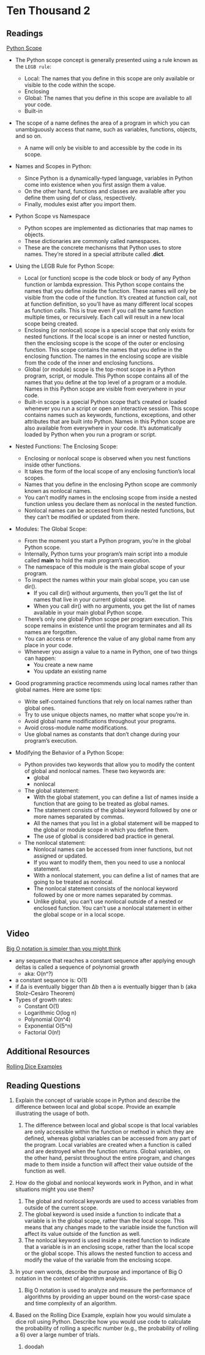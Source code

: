 # Ten Thousand 2

## Readings

[Python Scope](https://realpython.com/python-scope-legb-rule/)

- The Python scope concept is generally presented using a rule known as the `LEGB rule`:
  - Local: The names that you define in this scope are only available or visible to the code within the scope.
  - Enclosing
  - Global: The names that you define in this scope are available to all your code.
  - Built-in
- The scope of a name defines the area of a program in which you can unambiguously access that name, such as variables, functions, objects, and so on.
  - A name will only be visible to and accessible by the code in its scope.

- Names and Scopes in Python:
  - Since Python is a dynamically-typed language, variables in Python come into existence when you first assign them a value.
  - On the other hand, functions and classes are available after you define them using def or class, respectively.
  - Finally, modules exist after you import them.

- Python Scope vs Namespace
  - Python scopes are implemented as dictionaries that map names to objects.
  - These dictionaries are commonly called namespaces.
  - These are the concrete mechanisms that Python uses to store names. They’re stored in a special attribute called .__dict__.

- Using the LEGB Rule for Python Scope:
  - Local (or function) scope is the code block or body of any Python function or lambda expression. This Python scope contains the names that you define inside the function. These names will only be visible from the code of the function. It’s created at function call, not at function definition, so you’ll have as many different local scopes as function calls. This is true even if you call the same function multiple times, or recursively. Each call will result in a new local scope being created.
  - Enclosing (or nonlocal) scope is a special scope that only exists for nested functions. If the local scope is an inner or nested function, then the enclosing scope is the scope of the outer or enclosing function. This scope contains the names that you define in the enclosing function. The names in the enclosing scope are visible from the code of the inner and enclosing functions.
  - Global (or module) scope is the top-most scope in a Python program, script, or module. This Python scope contains all of the names that you define at the top level of a program or a module. Names in this Python scope are visible from everywhere in your code.
  - Built-in scope is a special Python scope that’s created or loaded whenever you run a script or open an interactive session. This scope contains names such as keywords, functions, exceptions, and other attributes that are built into Python. Names in this Python scope are also available from everywhere in your code. It’s automatically loaded by Python when you run a program or script.

- Nested Functions: The Enclosing Scope:
  - Enclosing or nonlocal scope is observed when you nest functions inside other functions.
  - It takes the form of the local scope of any enclosing function’s local scopes.
  - Names that you define in the enclosing Python scope are commonly known as nonlocal names.
  - You can’t modify names in the enclosing scope from inside a nested function unless you declare them as nonlocal in the nested function.
  - Nonlocal names can be accessed from inside nested functions, but they can’t be modified or updated from there.

- Modules: The Global Scope:
  - From the moment you start a Python program, you’re in the global Python scope.
  - Internally, Python turns your program’s main script into a module called __main__ to hold the main program’s execution.
  - The namespace of this module is the main global scope of your program.
  - To inspect the names within your main global scope, you can use dir().
    - If you call dir() without arguments, then you’ll get the list of names that live in your current global scope.
    - When you call dir() with no arguments, you get the list of names available in your main global Python scope.
  - There’s only one global Python scope per program execution. This scope remains in existence until the program terminates and all its names are forgotten.
  - You can access or reference the value of any global name from any place in your code.
  - Whenever you assign a value to a name in Python, one of two things can happen:
    - You create a new name
    - You update an existing name
  
- Good programming practice recommends using local names rather than global names. Here are some tips:
  - Write self-contained functions that rely on local names rather than global ones.
  - Try to use unique objects names, no matter what scope you’re in.
  - Avoid global name modifications throughout your programs.
  - Avoid cross-module name modifications.
  - Use global names as constants that don’t change during your program’s execution.

- Modifying the Behavior of a Python Scope:
  - Python provides two keywords that allow you to modify the content of global and nonlocal names. These two keywords are:
    - global
    - nonlocal
  - The global statement:
    - With the global statement, you can define a list of names inside a function that are going to be treated as global names.
    - The statement consists of the global keyword followed by one or more names separated by commas.
    - All the names that you list in a global statement will be mapped to the global or module scope in which you define them.
    - The use of global is considered bad practice in general.
  - The nonlocal statement:
    - Nonlocal names can be accessed from inner functions, but not assigned or updated.
    - If you want to modify them, then you need to use a nonlocal statement.
    - With a nonlocal statement, you can define a list of names that are going to be treated as nonlocal.
    - The nonlocal statement consists of the nonlocal keyword followed by one or more names separated by commas.
    - Unlike global, you can’t use nonlocal outside of a nested or enclosed function. You can’t use a nonlocal statement in either the global scope or in a local scope.

## Video

[Big O notation is simpler than you might think](https://www.youtube.com/watch?v=dNorFNlDbX0)

- any sequence that reaches a constant sequence after applying enough deltas is called a sequence of polynomial growth
  - aka: O(n^?)
- a constant sequence is: O(1)
- if Δa is eventually bigger than Δb then a is eventually bigger than b (aka Stolz–Cesàro Theorem)
- Types of growth rates:
  - Constant O(1)
  - Logarithmic O(log n)
  - Polynomial O(n^4)
  - Exponential O(5^n)
  - Factorial O(n!)

## Additional Resources

[Rolling Dice Examples](https://artofproblemsolving.com/wiki/index.php/Basic_Programming_With_Python#Program_Example_1_3)

## Reading Questions

1. Explain the concept of variable scope in Python and describe the difference between local and global scope. Provide an example illustrating the usage of both.
    1. The difference between local and global scope is that local variables are only accessible within the function or method in which they are defined, whereas global variables can be accessed from any part of the program. Local variables are created when a function is called and are destroyed when the function returns. Global variables, on the other hand, persist throughout the entire program, and changes made to them inside a function will affect their value outside of the function as well.

2. How do the global and nonlocal keywords work in Python, and in what situations might you use them?
    1. The global and nonlocal keywords are used to access variables from outside of the current scope.
    2. The global keyword is used inside a function to indicate that a variable is in the global scope, rather than the local scope. This means that any changes made to the variable inside the function will affect its value outside of the function as well.
    3. The nonlocal keyword is used inside a nested function to indicate that a variable is in an enclosing scope, rather than the local scope or the global scope. This allows the nested function to access and modify the value of the variable from the enclosing scope.

3. In your own words, describe the purpose and importance of Big O notation in the context of algorithm analysis.
    1. Big O notation is used to analyze and measure the performance of algorithms by providing an upper bound on the worst-case space and time complexity of an algorithm.

4. Based on the Rolling Dice Example, explain how you would simulate a dice roll using Python. Describe how you would use code to calculate the probability of rolling a specific number (e.g., the probability of rolling a 6) over a large number of trials.
    1. doodah
